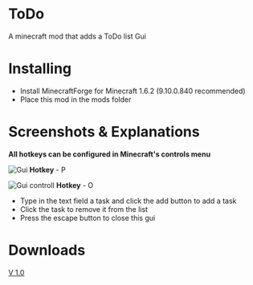 ToDo
====

A minecraft mod that adds a ToDo list Gui

Installing
====

- Install MinecraftForge for Minecraft 1.6.2 (9.10.0.840 recommended)
- Place this mod in the mods folder

Screenshots & Explanations
====

**All hotkeys can be configured in Minecraft's controls menu**


![Gui](http://i.imgur.com/yDGBzX3.jpg)
**Hotkey** - P

![Gui controll](http://i.imgur.com/8Lj6PbQ.png)
**Hotkey** - O

- Type in the text field a task and click the add button to add a task
- Click the task to remove it from the list
- Press the escape button to close this gui

Downloads
====
[V 1.0](https://dl.dropboxusercontent.com/u/36116005/ToDo.jar)
